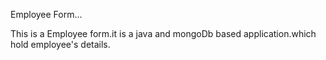 Employee Form...


This is a Employee form.it is a java and mongoDb based application.which hold employee's details.

